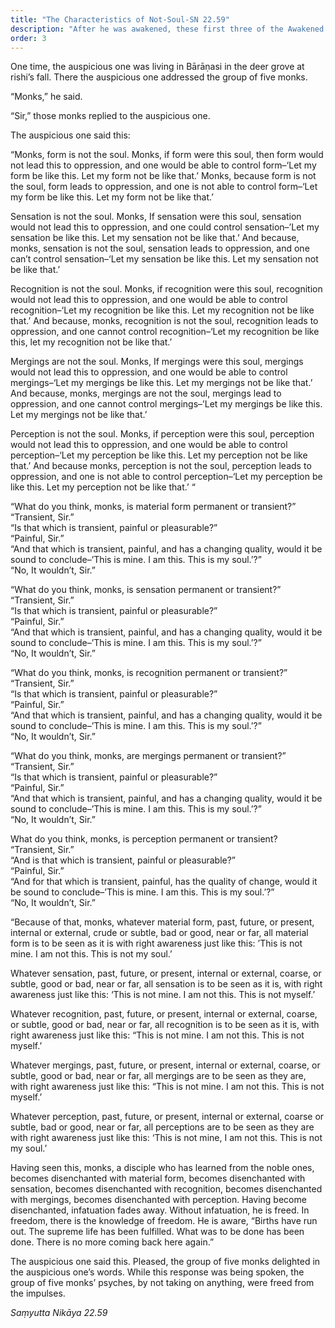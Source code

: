 ```yaml
---
title: "The Characteristics of Not-Soul-SN 22.59"
description: "After he was awakened, these first three of the Awakened One's teaching constituted the main structure of his teaching throughout his lifetime. He taught these three same basic structures hundreds of times. (2/3)"
order: 3
---
```


One time, the auspicious one was living in Bārāṇasi in the deer grove at rishi’s fall. There the auspicious one addressed the group of five monks.

“Monks,” he said.

“Sir,” those monks replied to the auspicious one.

The auspicious one said this:

“Monks, form is not the soul. Monks, if form were this soul, then form would not lead this to oppression, and one would be able to control form–‘Let my form be like this. Let my form not be like that.’ Monks, because form is not the soul, form leads to oppression, and one is not able to control form–‘Let my form be like this. Let my form not be like that.’

Sensation is not the soul. Monks, If sensation were this soul, sensation would not lead this to oppression, and one could control sensation–’Let my sensation be like this. Let my sensation not be like that.’ And because, monks, sensation is not the soul, sensation leads to oppression, and one can’t control sensation–‘Let my sensation be like this. Let my sensation not be like that.’

Recognition is not the soul. Monks, if recognition were this soul, recognition would not lead this to oppression, and one would be able to control recognition–‘Let my recognition be like this. Let my recognition not be like that.’ And because, monks, recognition is not the soul, recognition leads to oppression, and one cannot control recognition–‘Let my recognition be like this, let my recognition not be like that.’

Mergings are not the soul. Monks, If mergings were this soul, mergings would not lead this to oppression, and one would be able to control mergings–‘Let my mergings be like this. Let my mergings not be like that.’ And because, monks, mergings are not the soul, mergings lead to oppression, and one cannot control mergings–’Let my mergings be like this. Let my mergings not be like that.’

Perception is not the soul. Monks, if perception were this soul, perception would not lead this to oppression, and one would be able to control perception–‘Let my perception be like this. Let my perception not be like that.’ And because monks, perception is not the soul, perception leads to oppression, and one is not able to control perception–‘Let my perception be like this. Let my perception not be like that.’ “

“What do you think, monks, is material form permanent or transient?”  
“Transient, Sir.”  
“Is that which is transient, painful or pleasurable?”  
“Painful, Sir.”  
“And that which is transient, painful, and has a changing quality, would it be sound to conclude–’This is mine. I am this. This is my soul.’?”  
“No, It wouldn’t, Sir.”

“What do you think, monks, is sensation permanent or transient?”  
“Transient, Sir.”  
“Is that which is transient, painful or pleasurable?”  
“Painful, Sir.”  
“And that which is transient, painful, and has a changing quality, would it be sound to conclude–’This is mine. I am this. This is my soul.’?”  
“No, It wouldn’t, Sir.”

“What do you think, monks, is recognition permanent or transient?”  
“Transient, Sir.”  
“Is that which is transient, painful or pleasurable?”  
“Painful, Sir.”  
“And that which is transient, painful, and has a changing quality, would it be sound to conclude–’This is mine. I am this. This is my soul.’?”  
“No, It wouldn’t, Sir.”

“What do you think, monks, are mergings permanent or transient?”  
“Transient, Sir.”  
“Is that which is transient, painful or pleasurable?”  
“Painful, Sir.”  
“And that which is transient, painful, and has a changing quality, would it be sound to conclude–’This is mine. I am this. This is my soul.’?”  
“No, It wouldn’t, Sir.”

What do you think, monks, is perception permanent or transient?  
“Transient, Sir.”  
“And is that which is transient, painful or pleasurable?”  
“Painful, Sir.”  
“And for that which is transient, painful, has the quality of change, would it be sound to conclude–’This is mine. I am this. This is my soul.’?”  
“No, It wouldn’t, Sir.”

“Because of that, monks, whatever material form, past, future, or present, internal or external, crude or subtle, bad or good, near or far, all material form is to be seen as it is with right awareness just like this: ’This is not mine. I am not this. This is not my soul.’

Whatever sensation, past, future, or present, internal or external, coarse, or subtle, good or bad, near or far, all sensation is to be seen as it is, with right awareness just like this: ‘This is not mine. I am not this. This is not myself.’

Whatever recognition, past, future, or present, internal or external, coarse, or subtle, good or bad, near or far, all recognition is to be seen as it is, with right awareness just like this: “This is not mine. I am not this. This is not myself.’

Whatever mergings, past, future, or present, internal or external, coarse, or subtle, good or bad, near or far, all mergings are to be seen as they are, with right awareness just like this: “This is not mine. I am not this. This is not myself.’

Whatever perception, past, future, or present, internal or external, coarse or subtle, bad or good, near or far, all perceptions are to be seen as they are with right awareness just like this: ‘This is not mine, I am not this. This is not my soul.’

Having seen this, monks, a disciple who has learned from the noble ones, becomes disenchanted with material form, becomes disenchanted with sensation, becomes disenchanted with recognition, becomes disenchanted with mergings, becomes disenchanted with perception. Having become disenchanted, infatuation fades away. Without infatuation, he is freed. In freedom, there is the knowledge of freedom. He is aware, “Births have run out. The supreme life has been fulfilled. What was to be done has been done. There is no more coming back here again.”

The auspicious one said this. Pleased, the group of five monks delighted in the auspicious one’s words. While this response was being spoken, the group of five monks’ psyches, by not taking on anything, were freed from the impulses.

_Saṃyutta Nikāya 22.59_
